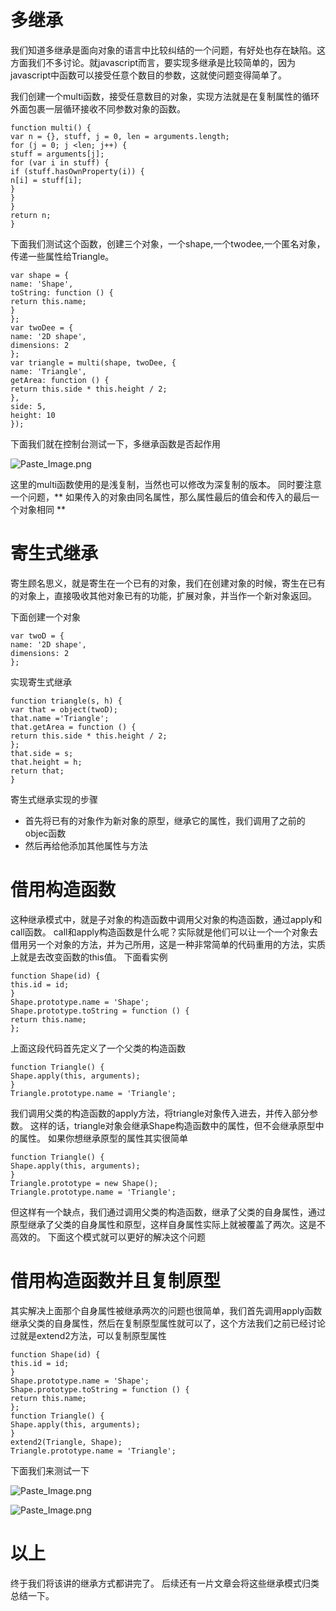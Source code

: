 # 多继承
我们知道多继承是面向对象的语言中比较纠结的一个问题，有好处也存在缺陷。这方面我们不多讨论。就javascript而言，要实现多继承是比较简单的，因为javascript中函数可以接受任意个数目的参数，这就使问题变得简单了。

我们创建一个multi函数，接受任意数目的对象，实现方法就是在复制属性的循环外面包裹一层循环接收不同参数对象的函数。

```
function multi() {
var n = {}, stuff, j = 0, len = arguments.length;
for (j = 0; j <len; j++) {
stuff = arguments[j];
for (var i in stuff) {
if (stuff.hasOwnProperty(i)) {
n[i] = stuff[i];
}
}
}
return n;
}
```
下面我们测试这个函数，创建三个对象，一个shape,一个twodee,一个匿名对象，传递一些属性给Triangle。

```
var shape = {
name: 'Shape',
toString: function () {
return this.name;
}
};
var twoDee = {
name: '2D shape',
dimensions: 2
};
var triangle = multi(shape, twoDee, {
name: 'Triangle',
getArea: function () {
return this.side * this.height / 2;
},
side: 5,
height: 10
});
```
下面我们就在控制台测试一下，多继承函数是否起作用

![Paste_Image.png](http://upload-images.jianshu.io/upload_images/1234352-fca8dbe0495e7f65.png?imageMogr2/auto-orient/strip%7CimageView2/2/w/1240)

这里的multi函数使用的是浅复制，当然也可以修改为深复制的版本。
同时要注意一个问题，** 如果传入的对象由同名属性，那么属性最后的值会和传入的最后一个对象相同 **

# 寄生式继承
寄生顾名思义，就是寄生在一个已有的对象，我们在创建对象的时候，寄生在已有的对象上，直接吸收其他对象已有的功能，扩展对象，并当作一个新对象返回。

下面创建一个对象
```
var twoD = {
name: '2D shape',
dimensions: 2
};
```
实现寄生式继承
```
function triangle(s, h) {
var that = object(twoD);
that.name ='Triangle';
that.getArea = function () {
return this.side * this.height / 2;
};
that.side = s;
that.height = h;
return that;
}
```
寄生式继承实现的步骤
* 首先将已有的对象作为新对象的原型，继承它的属性，我们调用了之前的objec函数
* 然后再给他添加其他属性与方法

# 借用构造函数
这种继承模式中，就是子对象的构造函数中调用父对象的构造函数，通过apply和call函数。
call和apply构造函数是什么呢？实际就是他们可以让一个一个对象去借用另一个对象的方法，并为己所用，这是一种非常简单的代码重用的方法，实质上就是去改变函数的this值。
下面看实例
```
function Shape(id) {
this.id = id;
}
Shape.prototype.name = 'Shape';
Shape.prototype.toString = function () {
return this.name;
};
```
上面这段代码首先定义了一个父类的构造函数
```
function Triangle() {
Shape.apply(this, arguments);
}
Triangle.prototype.name = 'Triangle';
```
我们调用父类的构造函数的apply方法，将triangle对象传入进去，并传入部分参数。
这样的话，triangle对象会继承Shape构造函数中的属性，但不会继承原型中的属性。
如果你想继承原型的属性其实很简单
```
function Triangle() {
Shape.apply(this, arguments);
}
Triangle.prototype = new Shape();
Triangle.prototype.name = 'Triangle';
```
但这样有一个缺点，我们通过调用父类的构造函数，继承了父类的自身属性，通过原型继承了父类的自身属性和原型，这样自身属性实际上就被覆盖了两次。这是不高效的。
下面这个模式就可以更好的解决这个问题

# 借用构造函数并且复制原型
其实解决上面那个自身属性被继承两次的问题也很简单，我们首先调用apply函数继承父类的自身属性，然后在复制原型属性就可以了，这个方法我们之前已经讨论过就是extend2方法，可以复制原型属性
```
function Shape(id) {
this.id = id;
}
Shape.prototype.name = 'Shape';
Shape.prototype.toString = function () {
return this.name;
};
function Triangle() {
Shape.apply(this, arguments);
}
extend2(Triangle, Shape);
Triangle.prototype.name = 'Triangle';
```
下面我们来测试一下

![Paste_Image.png](http://upload-images.jianshu.io/upload_images/1234352-e5fea2089d1c9e83.png?imageMogr2/auto-orient/strip%7CimageView2/2/w/1240)


![Paste_Image.png](http://upload-images.jianshu.io/upload_images/1234352-0b6d280c5e5af43d.png?imageMogr2/auto-orient/strip%7CimageView2/2/w/1240)

# 以上
终于我们将该讲的继承方式都讲完了。
后续还有一片文章会将这些继承模式归类总结一下。

